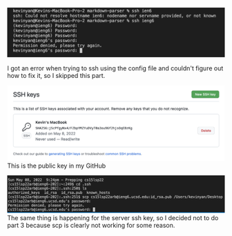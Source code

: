 ![Image](ssherror.png)

I got an error when trying to ssh using the config file and couldn't figure out how to fix it, so I skipped this part.

![Image](publickey.png)
This is the public key in my GitHub

![Image](ieng6keyerror.png)
The same thing is happening for the server ssh key, so I decided not to do part 3 because scp is clearly not working for some reason. 